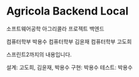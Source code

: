 # Agricola Backend Local

소프트웨어공학 아그리콜라 프로젝트 백엔드

컴퓨터학부 박용수
컴퓨터학부 김윤재
컴퓨터학부 고도희

스프린트2까지의 내용입니다.

설계: 고도희, 김윤재, 박용수
구현: 박용수
테스트: 박용수







